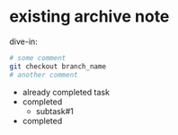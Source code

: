 # existing archive note
dive-in:
```sh
# some comment
git checkout branch_name
# another comment
```
- already completed task
- completed
    - subtask#1
- completed
